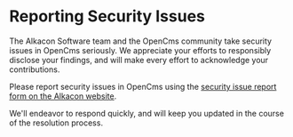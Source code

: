 # Reporting Security Issues

The Alkacon Software team and the OpenCms community take security issues in OpenCms seriously. We appreciate your efforts to responsibly disclose your findings, and will make every effort to acknowledge your contributions.

Please report security issues in OpenCms using the [security issue report form on the Alkacon website](https://www.alkacon.com/security/).

We'll endeavor to respond quickly, and will keep you updated in the course of the resolution process.